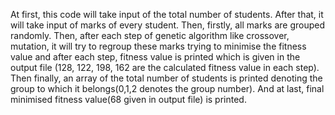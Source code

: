 At first, this code will take input of the total number of students. After that, it will take input of marks of every student. Then, firstly, all marks are grouped randomly. Then, after each step of genetic algorithm like crossover, mutation, it will try to regroup these marks trying to minimise the fitness value and after each step, fitness value is printed which is given in the output file (128, 122, 198, 162 are the calculated fitness value in each step). Then finally, an array of the total number of students is printed denoting the group to which it belongs(0,1,2 denotes the group number). And at last, final minimised fitness value(68 given in output file) is printed.
